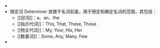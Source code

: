 -
- 限定词 Determiner 放置于名词前面，用于限定和确定名词的范围，其包括：
	- [[冠词]]：a、an、the
	- [[指示代词]]：This, That, These, Those
	- [[物主代词]]：My, Your, His, Her
	- [[数量词]]：Some, Any, Many, Few
-